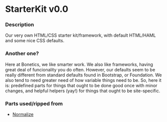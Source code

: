 # StarterKit v0.0

### Description

Our very own HTML/CSS starter kit/framework, with default HTML/HAML and some nice CSS defaults.

### Another one?

Here at Bonetics, we like smarter work. We also like frameworks, having great deal of funcionality you do often. However, our defaults seem to be really different from standard defaults found in Bootstrap, or Foundation. We also tend to need greater need of how variable things need to be. So, here it is: predefined parts for things that ought to be done good once with minor changes, and helpful helpers (yay!) for things that ought to be site-specific.

### Parts used/ripped from

* [Normalize](https://github.com/necolas/normalize.css)